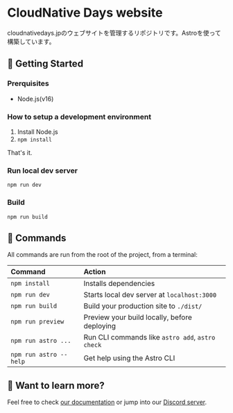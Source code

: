 # CloudNative Days website

cloudnativedays.jpのウェブサイトを管理するリポジトリです。Astroを使って構築しています。

## 🚀 Getting Started

### Prerquisites

- Node.js(v16)

### How to setup a development environment

1. Install Node.js
2. `npm install`

That's it.

### Run local dev server

`npm run dev`

### Build

`npm run build`


## 🧞 Commands

All commands are run from the root of the project, from a terminal:

| Command                | Action                                           |
| :--------------------- | :----------------------------------------------- |
| `npm install`          | Installs dependencies                            |
| `npm run dev`          | Starts local dev server at `localhost:3000`      |
| `npm run build`        | Build your production site to `./dist/`          |
| `npm run preview`      | Preview your build locally, before deploying     |
| `npm run astro ...`    | Run CLI commands like `astro add`, `astro check` |
| `npm run astro --help` | Get help using the Astro CLI                     |

## 👀 Want to learn more?

Feel free to check [our documentation](https://docs.astro.build) or jump into our [Discord server](https://astro.build/chat).
